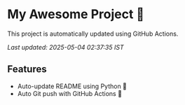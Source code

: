 # My Awesome Project 🚀

This project is automatically updated using GitHub Actions.

_Last updated: 2025-05-04 02:37:35 IST_

## Features
- Auto-update README using Python 🐍
- Auto Git push with GitHub Actions 🤖
